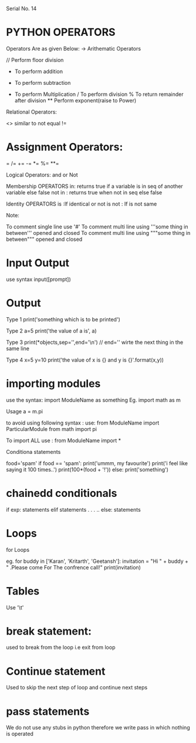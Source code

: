 Serial No. 14
# PYTHON OPERATORS

Operators Are as given Below:
-> Arithematic Operators

// Perform floor division
+ To perform addition
- To perform subtraction
* To perform Multiplication
/ To perform division
% To return remainder after division
** Perform exponent(raise to Power)

Relational Operators:

<> similar to not equal !=

# Assignment Operators:
=
/=
+=
-=
*=
%=
**=

Logical Operators:
and
 or
Not

Membership OPERATORS
in: returns true if a variable is in seq of another variable else false
not in : returns true when not in seq else false

Identity OPERATORS
is :If identical or not
is not : If is not same

Note:

To comment single line use '#'
To comment multi line using '''some thing in between''' opened and closed
To comment multi line using """some thing in between""" opened and closed


# Input Output
use syntax input([prompt])

# Output
Type 1
print('something which is to be printed')

Type 2
a=5
print('the value of a is', a)

Type 3
print(*objects,sep='',end='\n') // end='' wirte the next thing in the same line

Type 4
x=5
y=10
print('the value of x is {} and y is {}'.format(x,y))

# importing  modules
use the syntax:
import ModuleName as something
Eg.
import math as m

Usage
a = m.pi

to avoid using following syntax :
use:
from ModuleName import ParticularModule
from math import pi

To import ALL
use :
from ModuleName import *

Conditiona statements

food='spam'
if food == 'spam':
    print('ummm, my favourite')
    print('i feel like saying it 100 times..')
    print(100*(food + '!'))
else:
print('something')


# chainedd conditionals
if exp:
   statements
elif
   statements
.
.
.
..
else:
   statements

# Loops
for Loops

eg.
for buddy in ['Karan', 'Kritarth', 'Geetansh']:
    invitation = "Hi " + buddy + " .Please come For The confrence call!"
    print(invitation)

# Tables
Use '\t'

# break statement:
used to break from the loop i.e exit from loop

# Continue statement
Used to skip the next step of loop and continue next steps

# pass statements
We do not use any stubs in python therefore we write pass in which nothing is operated
